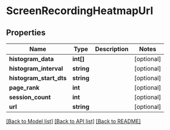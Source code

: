 # ScreenRecordingHeatmapUrl

## Properties
Name | Type | Description | Notes
------------ | ------------- | ------------- | -------------
**histogram_data** | **int[]** |  | [optional] 
**histogram_interval** | **string** |  | [optional] 
**histogram_start_dts** | **string** |  | [optional] 
**page_rank** | **int** |  | [optional] 
**session_count** | **int** |  | [optional] 
**url** | **string** |  | [optional] 

[[Back to Model list]](../README.md#documentation-for-models) [[Back to API list]](../README.md#documentation-for-api-endpoints) [[Back to README]](../README.md)


